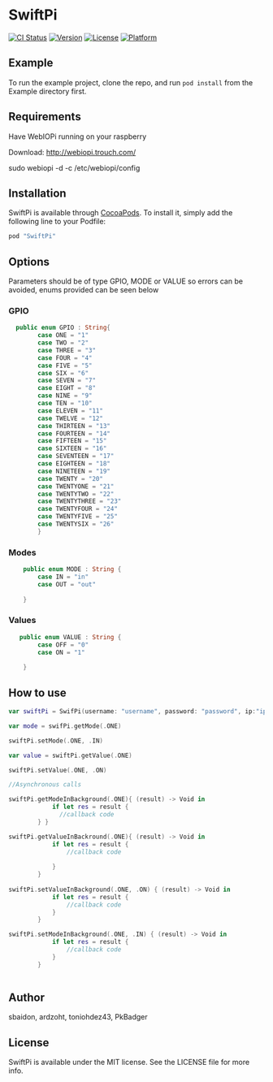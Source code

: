 # SwiftPi

[![CI Status](http://img.shields.io/travis/sbaidon/SwiftPi.svg?style=flat)](https://travis-ci.org/sbaidon/SwiftPi)
[![Version](https://img.shields.io/cocoapods/v/SwiftPi.svg?style=flat)](http://cocoapods.org/pods/SwiftPi)
[![License](https://img.shields.io/cocoapods/l/SwiftPi.svg?style=flat)](http://cocoapods.org/pods/SwiftPi)
[![Platform](https://img.shields.io/cocoapods/p/SwiftPi.svg?style=flat)](http://cocoapods.org/pods/SwiftPi)

## Example

To run the example project, clone the repo, and run `pod install` from the Example directory first.

## Requirements

Have WebIOPi running on your raspberry

Download:
http://webiopi.trouch.com/

sudo webiopi -d -c /etc/webiopi/config


## Installation

SwiftPi is available through [CocoaPods](http://cocoapods.org). To install
it, simply add the following line to your Podfile:

```ruby
pod "SwiftPi"
```


## Options

Parameters should be of type GPIO, MODE or VALUE so errors can be avoided, enums provided can be seen below

### GPIO

```swift
  public enum GPIO : String{
        case ONE = "1"
        case TWO = "2"
        case THREE = "3"
        case FOUR = "4"
        case FIVE = "5"
        case SIX = "6"
        case SEVEN = "7"
        case EIGHT = "8"
        case NINE = "9"
        case TEN = "10"
        case ELEVEN = "11"
        case TWELVE = "12"
        case THIRTEEN = "13"
        case FOURTEEN = "14"
        case FIFTEEN = "15"
        case SIXTEEN = "16"
        case SEVENTEEN = "17"
        case EIGHTEEN = "18"
        case NINETEEN = "19"
        case TWENTY = "20"
        case TWENTYONE = "21"
        case TWENTYTWO = "22"
        case TWENTYTHREE = "23"
        case TWENTYFOUR = "24"
        case TWENTYFIVE = "25"
        case TWENTYSIX = "26"
        }
```

### Modes

```swift
    public enum MODE : String {
        case IN = "in"
        case OUT = "out"
        
    }
```

### Values

```swift
   public enum VALUE : String {
        case OFF = "0"
        case ON = "1"
        
    }
```

## How to use

```swift
var swiftPi = SwifPi(username: "username", password: "password", ip:"ip", port: "port")

var mode = swifPi.getMode(.ONE)

swiftPi.setMode(.ONE, .IN)

var value = swiftPi.getValue(.ONE)

swiftPi.setValue(.ONE, .ON)

//Asynchronous calls

swiftPi.getModeInBackground(.ONE){ (result) -> Void in
            if let res = result {
              //callback code       
        } }

swiftPi.getValueInBackround(.ONE){ (result) -> Void in
            if let res = result {
                //callback code
                
            }
        }
        
swiftPi.setValueInBackground(.ONE, .ON) { (result) -> Void in
            if let res = result {
                //callback code
            }
        }

swiftPi.setModeInBackground(.ONE, .IN) { (result) -> Void in
            if let res = result {
                //callback code
            }
        }
  
```

## Author

sbaidon, ardzoht, toniohdez43, PkBadger

## License

SwiftPi is available under the MIT license. See the LICENSE file for more info.
